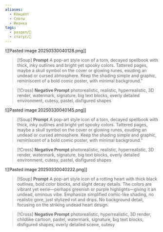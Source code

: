```yaml
---
aliases:
  - Концепт
  - Слоты
  - Иконка
tags:
  - раздел/💅
  - статус/🌳
---
```


![[Pasted image 20250330040128.png]]
> [!Soup] **Prompt** 
> A pop-art style icon of a torn, decayed spellbook with thick, inky outlines and bright yet spooky colors. Tattered pages, maybe a skull symbol on the cover or glowing runes, exuding an undead or cursed atmosphere. Keep the shading simple and graphic, reminiscent of a bold comic poster, with minimal background."

> [!Cross] **Negative Prompt** 
> photorealistic, realistic, hyperrealistic, 3D render, watermark, signature, big text blocks, overly detailed environment, cutesy, pastel, disfigured shapes

![[Pasted image 20250330040145.png]]
> [!Soup] **Prompt** 
> A pop-art style icon of a torn, decayed spellbook with thick, inky outlines and bright yet spooky colors. Tattered pages, maybe a skull symbol on the cover or glowing runes, exuding an undead or cursed atmosphere. Keep the shading simple and graphic, reminiscent of a bold comic poster, with minimal background."

> [!Cross] **Negative Prompt** 
> photorealistic, realistic, hyperrealistic, 3D render, watermark, signature, big text blocks, overly detailed environment, cutesy, pastel, disfigured shapes 

![[Pasted image 20250330040222.png]]
> [!Soup] **Prompt** 
> A pop-art style icon of a rotting heart with thick black outlines, bold color blocks, and slight decay details. The colors are vibrant yet eerie—perhaps greenish or purple highlights—giving it an undead, ominous vibe. Emphasize simplified comic-like shading, no realistic gore, just stylized rot and drips. No background detail, focusing on the striking undead heart design.

> [!Cross] **Negative Prompt** 
> photorealistic, hyperrealistic, 3D render, childlike cartoon, pastel, watermark, signature, big text blocks, disfigured shapes, overly detailed scene, cutesy